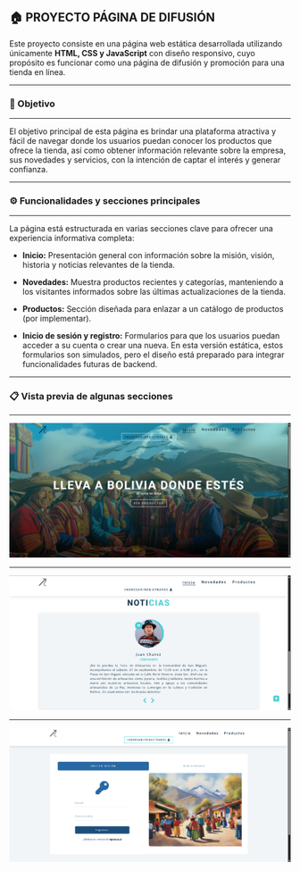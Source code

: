 ## 🏠 PROYECTO PÁGINA DE DIFUSIÓN

Este proyecto consiste en una página web estática desarrollada utilizando únicamente **HTML, CSS y JavaScript** con diseño responsivo, cuyo propósito es funcionar como una página de difusión y promoción para una tienda en línea.

---
### 🎯 Objetivo

---
El objetivo principal de esta página es brindar una plataforma atractiva y fácil de navegar donde los usuarios puedan conocer los productos que ofrece la tienda, así como obtener información relevante sobre la empresa, sus novedades y servicios, con la intención de captar el interés y generar confianza.

---
### ⚙️ Funcionalidades y secciones principales
---

La página está estructurada en varias secciones clave para ofrecer una experiencia informativa completa:

- **Inicio:** Presentación general con información sobre la misión, visión, historia y noticias relevantes de la tienda. 

- **Novedades:** Muestra productos recientes y categorías, manteniendo a los visitantes informados sobre las últimas actualizaciones de la tienda.

- **Productos:** Sección diseñada para enlazar a un catálogo de productos (por implementar).

- **Inicio de sesión y registro:** Formularios para que los usuarios puedan acceder a su cuenta o crear una nueva. En esta versión estática, estos formularios son simulados, pero el diseño está preparado para integrar funcionalidades futuras de backend.

---
### 📋 Vista previa de algunas secciones
---

![Vista previa del proyecto](screenshot/inicio.png)

---
![Vista previa del proyecto](screenshot/noticias.png)

---
![Vista previa del proyecto](screenshot/login.png)
